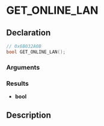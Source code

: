 # GET_ONLINE_LAN

## Declaration
```cpp
// 0x6B032A0B
bool GET_ONLINE_LAN();
```

### Arguments

### Results
- **bool**

## Description
